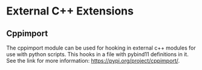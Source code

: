 # External C++ Extensions

## Cppimport
The cppimport module can be used for hooking in external c++ modules for use with python scripts. This hooks in a file with pybind11 definitions in it. See the link for more information: https://pypi.org/project/cppimport/.
